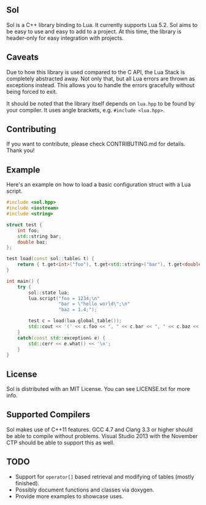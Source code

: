 ## Sol

Sol is a C++ library binding to Lua. It currently supports Lua 5.2. Sol aims to be easy to use and easy to add to a project.
At this time, the library is header-only for easy integration with projects.

## Caveats

Due to how this library is used compared to the C API, the Lua Stack is completely abstracted away. Not only that, but all 
Lua errors are thrown as exceptions instead. This allows you to handle the errors gracefully without being forced to exit.

It should be noted that the library itself depends on `lua.hpp` to be found by your compiler. It uses angle brackets, e.g.
`#include <lua.hpp>`. 

## Contributing

If you want to contribute, please check CONTRIBUTING.md for details. Thank you!

## Example

Here's an example on how to load a basic configuration struct with a Lua script.

```cpp
#include <sol.hpp>
#include <iostream>
#include <string>

struct test {
    int foo;
    std::string bar;
    double baz;
};

test load(const sol::table& t) {
    return { t.get<int>("foo"), t.get<std::string>("bar"), t.get<double>("baz") };
}

int main() {
    try {
        sol::state lua;
        lua.script("foo = 1234;\n"
                   "bar = \"hello world\";\n"
                   "baz = 1.4;");

        test c = load(lua.global_table());
        std::cout << '(' << c.foo << ", " << c.bar << ", " << c.baz << ")\n";
    }
    catch(const std::exception& e) {
        std::cerr << e.what() << '\n';
    }
}
```

## License

Sol is distributed with an MIT License. You can see LICENSE.txt for more info.

## Supported Compilers

Sol makes use of C++11 features. GCC 4.7 and Clang 3.3 or higher should be able to compile without problems. Visual Studio 
2013 with the November CTP should be able to support this as well.

## TODO

- Support for `operator[]` based retrieval and modifying of tables (mostly finished).
- Possibly document functions and classes via doxygen.
- Provide more examples to showcase uses.
